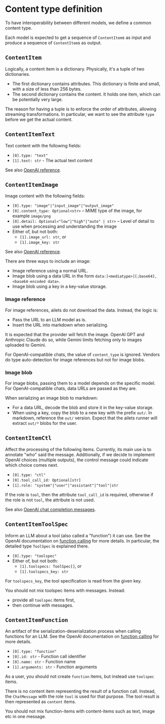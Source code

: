# Content type definition

To have interoperability between different models, we define a common content type.

Each model is expected to get a sequence of `ContentItem`s as input and produce a sequence of `ContentItem`s as output.


## `ContentItem`

Logically, a content item is a dictionary. Physically, it's a tuple of two dictionaries.

- The first dictionary contains attributes. This dictionary is finite and small, with a size of less than 256 bytes.
- The second dictionary contains the content. It holds one item, which can be potentially very large.

The reason for having a tuple is to enforce the order of attributes, allowing streaming transformations. In particular, we want to see the attribute `type` before we get the actual content.


## `ContentItemText`

Text content with the following fields:

- `[0].type: "text"`
- `[1].text: str` - The actual text content

See also [OpenAI reference](https://platform.openai.com/docs/guides/text).


## `ContentItemImage`

Image content with the following fields:

- `[0].type: "image"|"input_image"|"output_image"`
- `[0].content_type: Optional<str>` – MIME type of the image, for example `image/png`
- `[0].detail: Optional<"low"|"high"|"auto" | str>` – Level of detail to use when processing and understanding the image
- Either of, but not both:
  - `[1].image_url: str`, or
  - `[1].image_key: str`

See also [OpenAI reference](https://platform.openai.com/docs/guides/images-vision).

There are three ways to include an image:

- Image reference using a normal URL.
- Image blob using a data URL in the form `data:[<mediatype>][;base64],<base64-encoded data>`.
- Image blob using a key in a key-value storage.

### Image reference

For image references, ailets do not download the data. Instead, the logic is:

- Pass the URL to an LLM model as is.
- Insert the URL into markdown when serializing.

It is expected that the provider will fetch the image. OpenAI GPT and Anthropic Claude do so, while Gemini limits fetching only to images uploaded to Gemini.

For OpenAI-compatible chats, the value of `content_type` is ignored. Vendors do type auto-detection for image references but not for image blobs.

### Image blob

For image blobs, passing them to a model depends on the specific model. For OpenAI-compatible chats, data URLs are passed as they are.

When serializing an image blob to markdown:

- For a data URL, decode the blob and store it in the key-value storage.
- When using a key, copy the blob to a new key with the prefix `out/`. In markdown, reference the `out/` version. Expect that the ailets runner will extract `out/*` blobs for the user.


## `ContentItemCtl`

Affect the processing of the following items. Currently, its main use is to annotate "who" said the message. Additionally, if we decide to implement OpenAI choices (multiple outputs), the control message could indicate which choice comes next.

- `[0].type: "ctl"`
- `[0].tool_call_id: Optional[str]`
- `[1].role: "system"|"user"|"assistant"|"tool"|str`

If the role is `tool`, then the attribute `tool_call_id` is required, otherwise if the role is not `tool`, the attribute is not used.

See also [OpenAI chat completion messages](https://platform.openai.com/docs/api-reference/chat/create).


## `ContentItemToolSpec`

Inform an LLM about a tool (also called a "function") it can use. See the OpenAI documentation on [function calling](https://platform.openai.com/docs/guides/function-calling) for more details. In particular, the detailed type `ToolSpec` is explained there.

- `[0].type: "toolspec"`
- Either of, but not both:
  - `[1].toolspecs: ToolSpec[]`, or
  - `[1].toolspecs_key: str`

For `toolspecs_key`, the tool specification is read from the given key.

You should not mix toolspec items with messages. Instead:

- provide all `toolspec` items first,
- then continue with messages.


## `ContentItemFunction`

An artifact of the serialization-deserialization process when calling functions for an LLM. See the OpenAI documentation on [function calling](https://platform.openai.com/docs/guides/function-calling) for more details.

- `[0].type: "function"`
- `[0].id: str` - Function call identifier
- `[0].name: str` - Function name
- `[1].arguments: str` - Function arguments

As a user, you should not create `function` items, but instead use `toolspec` items.

There is no content item representing the result of a function call. Instead, the `ChatMessage` with the role `tool` is used for that purpose. The tool result is then represented as `content` items.

You should not mix function-items with content-items such as text, image etc in one message.
